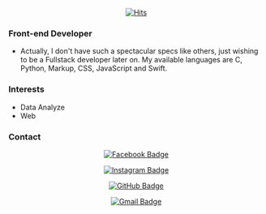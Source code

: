 <div align=center>

[![Hits](https://hits.seeyoufarm.com/api/count/incr/badge.svg?url=https%3A%2F%2Fgithub.com%2Fzzsza)](https://hits.seeyoufarm.com) 

</div>

### Front-end Developer
- Actually, I don't have such a spectacular specs like others, just wishing to be a Fullstack developer later on. My available languages are C, Python, Markup, CSS, JavaScript and Swift.

### Interests
- Data Analyze
- Web

### Contact
<div align=center>
  
[![Facebook Badge](https://img.shields.io/badge/Facebook-1877f2?style=flat&logo=facebook&logoColor=white&link=https://www.facebook.com/lucasdhan0715)](https://www.facebook.com/lucasdhan0715)

[![Instagram Badge](https://img.shields.io/badge/Instagram-e4405f?style=flat&logo=instagram&logoColor=white&link=https://www.instagram.com/ldhan.dev_0715)](https://www.instagram.com/ldhan.dev_0715)

[![GitHub Badge](https://img.shields.io/badge/GitHub-black?style=flat&logo=github&logoColor=white&link=https://github.com/ldhan0715)](https://github.com/ldhan0715)

[![Gmail Badge](https://img.shields.io/badge/Gmail-d14836?style=flat&logo=gmail&logoColor=white&link=mailto:ldhan0715@gmail.com)](mailto:ldhan0715@gmail.com)

</div>
